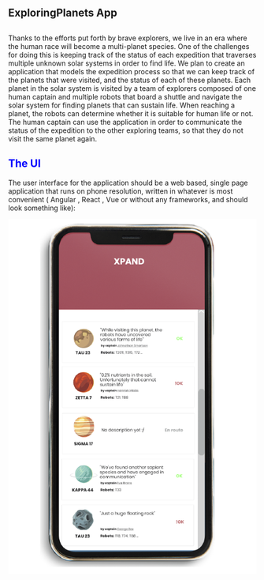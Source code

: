 ## ExploringPlanets App

<h2 style="color: blue"></h2>

<p>
Thanks to the efforts put forth by brave explorers, we live in an era where the human
race will become a multi-planet species. One of the challenges for doing this is keeping
track of the status of each expedition that traverses multiple unknown solar systems in
order to find life.
We plan to create an application that models the expedition process so that we can
keep track of the planets that were visited, and the status of each of these planets.
Each planet in the solar system is visited by a team of explorers composed of one
human captain and multiple robots that board a shuttle and navigate the solar system
for finding planets that can sustain life. When reaching a planet, the robots can
determine whether it is suitable for human life or not. The human captain can use the
application in order to communicate the status of the expedition to the other exploring
teams, so that they do not visit the same planet again.
</p>

<h2 style="color: blue">The UI</h2>

<p>
The user interface for the application should be a web based, single page application
that runs on phone resolution, written in whatever is most convenient ( Angular , React ,
Vue or without any frameworks, and should look something like):
</p>

<img src ="phone.png"/>